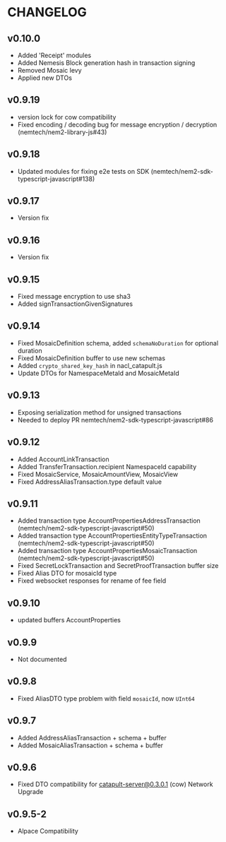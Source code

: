 # CHANGELOG

## v0.10.0

- Added 'Receipt' modules
- Added Nemesis Block generation hash in transaction signing
- Removed Mosaic levy
- Applied new DTOs

## v0.9.19

- version lock for cow compatibility
- Fixed encoding / decoding bug for message encryption / decryption (nemtech/nem2-library-js#43)

## v0.9.18

- Updated modules for fixing e2e tests on SDK (nemtech/nem2-sdk-typescript-javascript#138)

## v0.9.17

- Version fix

## v0.9.16

- Version fix

## v0.9.15

- Fixed message encryption to use sha3
- Added signTransactionGivenSignatures

## v0.9.14

- Fixed MosaicDefinition schema, added `schemaNoDuration` for optional duration
- Fixed MosaicDefinition buffer to use new schemas
- Added `crypto_shared_key_hash` in nacl_catapult.js
- Update DTOs for NamespaceMetaId and MosaicMetaId

## v0.9.13

- Exposing serialization method for unsigned transactions
- Needed to deploy PR nemtech/nem2-sdk-typescript-javascript#86

## v0.9.12

- Added AccountLinkTransaction
- Added TransferTransaction.recipient NamespaceId capability
- Fixed MosaicService, MosaicAmountView, MosaicView
- Fixed AddressAliasTransaction.type default value

## v0.9.11

- Added transaction type AccountPropertiesAddressTransaction (nemtech/nem2-sdk-typescript-javascript#50)
- Added transaction type AccountPropertiesEntityTypeTransaction (nemtech/nem2-sdk-typescript-javascript#50)
- Added transaction type AccountPropertiesMosaicTransaction (nemtech/nem2-sdk-typescript-javascript#50)
- Fixed SecretLockTransaction and SecretProofTransaction buffer size
- Fixed Alias DTO for mosaicId type
- Fixed websocket responses for rename of fee field

## v0.9.10

- updated buffers AccountProperties 

## v0.9.9

- Not documented

## v0.9.8

- Fixed AliasDTO type problem with field `mosaicId`, now `UInt64`

## v0.9.7

- Added AddressAliasTransaction + schema + buffer
- Added MosaicAliasTransaction + schema + buffer

## v0.9.6

- Fixed DTO compatibility for catapult-server@0.3.0.1 (cow) Network Upgrade

## v0.9.5-2

- Alpace Compatibility
